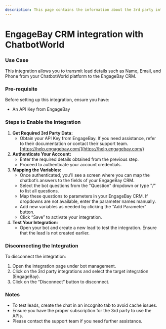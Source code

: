 ```yaml
---
description: This page contains the information about the 3rd party integrations.
---
```


# EngageBay CRM integration with ChatbotWorld

### Use Case

This integration allows you to transmit lead details such as Name, Email, and Phone from your ChatbotWorld platform to the EngageBay CRM.

### Pre-requisite

Before setting up this integration, ensure you have:

* An API Key from EngageBay

### Steps to Enable the Integration

1. **Get Required 3rd Party Data:**
   * Obtain your API Key from EngageBay. If you need assistance, refer to their documentation or contact their support team. [https://help.engagebay.com/](https://help.engagebay.com/)
2. **Authenticate Your Account:**
   * Enter the required details obtained from the previous step.
   * Proceed to authenticate your account credentials.
3. **Mapping the Variables:**
   * Once authenticated, you'll see a screen where you can map the chatbot’s answers to the fields of your EngageBay CRM.
   * Select the bot questions from the "Question" dropdown or type "/" to list all questions.
   * Map these questions to parameters in your EngageBay CRM. If dropdowns are not available, enter the parameter names manually.
   * Add new variables as needed by clicking the "Add Parameter" button.
   * Click “Save” to activate your integration.
4. **Test Your Integration:**
   * Open your bot and create a new lead to test the integration. Ensure that the lead is not created earlier.

### Disconnecting the Integration

To disconnect the integration:

1. Open the integration page under bot management.
2. Click on the 3rd party integrations and select the target integration (EngageBay).
3. Click on the “Disconnect” button to disconnect.

### Notes

* To test leads, create the chat in an incognito tab to avoid cache issues.
* Ensure you have the proper subscription for the 3rd party to use the APIs.
* Please contact the support team if you need further assistance.
